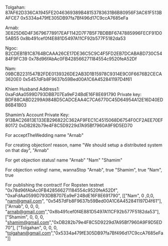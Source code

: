 Tolgahan:
87AF62D336CA1945FE2046369389B48153783631B6B80956F3AC61F513BAFCE7
0x5334a479fE305DB97fa7Bf496d17C9ccA7685eFa

Arnab:
3E625D6D4F36796778917EAF1142D7F7B5F7BDBBF6747885996FECF91D05AB55
0x8b491cef0f4E881D5497A11CF92b577F5182da53

Ngoc:
B2CDEB1B1C8764BCAAA26CE17DE36C5C9C4F5FD2EB7DCABABD730C5484F9FC39
0x78d96fAbAc0FB428566271184554c9520feA52Df

Nam:
09BCB2231547B2FDE0139326DE2AB3D1B15978C9314E9C0F6676B2CECA3620E0
0x5457dFb8F9637b59Bed00A1C6A452841197D4f61

Khiem Husband
Address1: 0xaFdAa0599D793DBB707Ea9eF24BdE16F8E691790
Private key: BDF88CABD2299A9848D5CADCEAA4C7CA6770C45D64954A12E16D40ED86B41B03

Shamim’s Account
Private Key: 913BAC26813E133EB296822C362AF9FEC1C4515068D6754F0CF2AEE70EF80172
0xDB282b79e4F8C5D9229d7A95Bf7960A9F9D5ED70

For acceptTheWedding
    name
        "Arnab"

For creating objection!
    reason, name
        "We should setup a distributed system on that day", "Arnab"

For get objection status!
    name
        "Arnab"
        "Nam"
        "Shamim"

For objection voting!
    name, wannaStop
        "Arnab", true
        "Shamim", true
        "Nam", true

For publishing the contract!
    For Ropsten testnet
    "0x78d96fAbAc0FB428566271184554c9520feA52Df", "0xaFdAa0599D793DBB707Ea9eF24BdE16F8E691790", [["Nam", 0 ,0,0, "nam@gmail.com", "0x5457dFb8F9637b59Bed00A1C6A452841197D4f61"], ["Arnab", 0, 0, 0, "arnab@gmail.com","0x8b491cef0f4E881D5497A11CF92b577F5182da53"], ["Shamim", 0, 0, 0, "shamim@gmail.com","0xDB282b79e4F8C5D9229d7A95Bf7960A9F9D5ED70"], ["Tolgahan", 0, 0, 0, "tolgahan@gmail.com","0x5334a479fE305DB97fa7Bf496d17C9ccA7685eFa"]]
